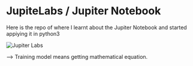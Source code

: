 # JupiteLabs / Jupiter Notebook
Here is the repo of where I learnt about the Jupiter Notebook and started appiying it in python3 

<img src="https://www.tng-project.org/static/data/lab_logo_tng.png" alt="Jupiter Labs">

-->  Training model means getting mathematical equation.

